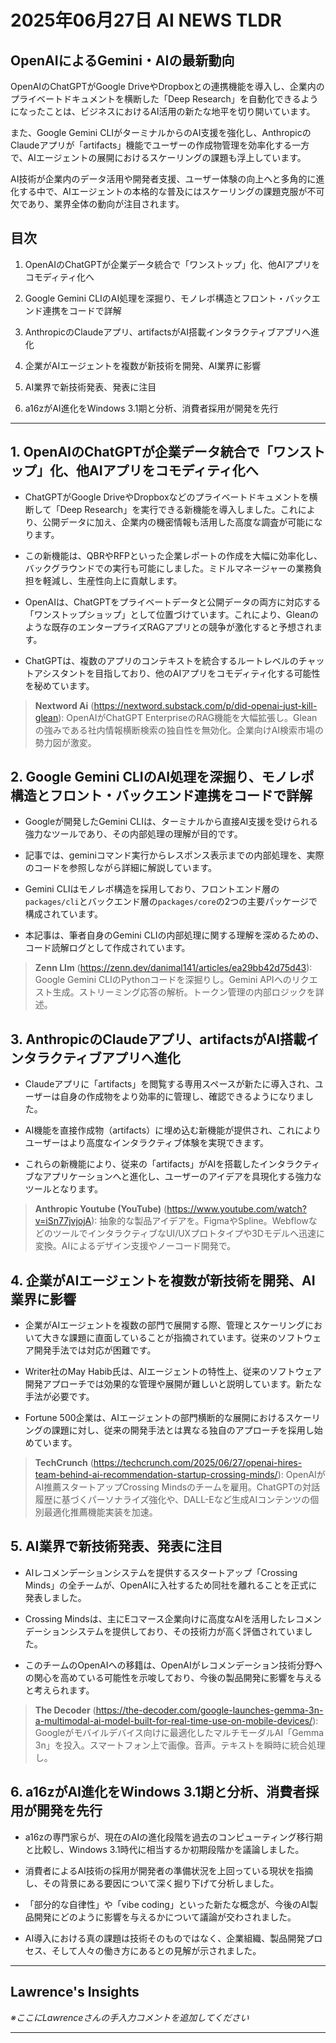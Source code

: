 # 2025年06月27日 AI NEWS TLDR

## OpenAIによるGemini・AIの最新動向

OpenAIのChatGPTがGoogle DriveやDropboxとの連携機能を導入し、企業内のプライベートドキュメントを横断した「Deep Research」を自動化できるようになったことは、ビジネスにおけるAI活用の新たな地平を切り開いています。

また、Google Gemini CLIがターミナルからのAI支援を強化し、AnthropicのClaudeアプリが「artifacts」機能でユーザーの作成物管理を効率化する一方で、AIエージェントの展開におけるスケーリングの課題も浮上しています。

AI技術が企業内のデータ活用や開発者支援、ユーザー体験の向上へと多角的に進化する中で、AIエージェントの本格的な普及にはスケーリングの課題克服が不可欠であり、業界全体の動向が注目されます。

## 目次

1. OpenAIのChatGPTが企業データ統合で「ワンストップ」化、他AIアプリをコモディティ化へ

2. Google Gemini CLIのAI処理を深掘り、モノレポ構造とフロント・バックエンド連携をコードで詳解

3. AnthropicのClaudeアプリ、artifactsがAI搭載インタラクティブアプリへ進化

4. 企業がAIエージェントを複数が新技術を開発、AI業界に影響

5. AI業界で新技術発表、発表に注目

6. a16zがAI進化をWindows 3.1期と分析、消費者採用が開発を先行

---

## 1. OpenAIのChatGPTが企業データ統合で「ワンストップ」化、他AIアプリをコモディティ化へ

- ChatGPTがGoogle DriveやDropboxなどのプライベートドキュメントを横断して「Deep Research」を実行できる新機能を導入しました。これにより、公開データに加え、企業内の機密情報も活用した高度な調査が可能になります。

- この新機能は、QBRやRFPといった企業レポートの作成を大幅に効率化し、バックグラウンドでの実行も可能にしました。ミドルマネージャーの業務負担を軽減し、生産性向上に貢献します。

- OpenAIは、ChatGPTをプライベートデータと公開データの両方に対応する「ワンストップショップ」として位置づけています。これにより、Gleanのような既存のエンタープライズRAGアプリとの競争が激化すると予想されます。

- ChatGPTは、複数のアプリのコンテキストを統合するルートレベルのチャットアシスタントを目指しており、他のAIアプリをコモディティ化する可能性を秘めています。

> **Nextword Ai** (https://nextword.substack.com/p/did-openai-just-kill-glean): OpenAIがChatGPT EnterpriseのRAG機能を大幅拡張し。Gleanの強みである社内情報横断検索の独自性を無効化。企業向けAI検索市場の勢力図が激変。

## 2. Google Gemini CLIのAI処理を深掘り、モノレポ構造とフロント・バックエンド連携をコードで詳解

- Googleが開発したGemini CLIは、ターミナルから直接AI支援を受けられる強力なツールであり、その内部処理の理解が目的です。

- 記事では、geminiコマンド実行からレスポンス表示までの内部処理を、実際のコードを参照しながら詳細に解説しています。

- Gemini CLIはモノレポ構造を採用しており、フロントエンド層の`packages/cli`とバックエンド層の`packages/core`の2つの主要パッケージで構成されています。

- 本記事は、筆者自身のGemini CLIの内部処理に関する理解を深めるための、コード読解ログとして作成されています。

> **Zenn Llm** (https://zenn.dev/danimal141/articles/ea29bb42d75d43): Google Gemini CLIのPythonコードを深掘りし。Gemini APIへのリクエスト生成。ストリーミング応答の解析。トークン管理の内部ロジックを詳述。

## 3. AnthropicのClaudeアプリ、artifactsがAI搭載インタラクティブアプリへ進化

- Claudeアプリに「artifacts」を閲覧する専用スペースが新たに導入され、ユーザーは自身の作成物をより効率的に管理し、確認できるようになりました。

- AI機能を直接作成物（artifacts）に埋め込む新機能が提供され、これによりユーザーはより高度なインタラクティブ体験を実現できます。

- これらの新機能により、従来の「artifacts」がAIを搭載したインタラクティブなアプリケーションへと進化し、ユーザーのアイデアを具現化する強力なツールとなります。

> **Anthropic Youtube (YouTube)** (https://www.youtube.com/watch?v=iSn77jvjojA): 抽象的な製品アイデアを。FigmaやSpline。WebflowなどのツールでインタラクティブなUI/UXプロトタイプや3Dモデルへ迅速に変換。AIによるデザイン支援やノーコード開発で。

## 4. 企業がAIエージェントを複数が新技術を開発、AI業界に影響

- 企業がAIエージェントを複数の部門で展開する際、管理とスケーリングにおいて大きな課題に直面していることが指摘されています。従来のソフトウェア開発手法では対応が困難です。

- Writer社のMay Habib氏は、AIエージェントの特性上、従来のソフトウェア開発アプローチでは効果的な管理や展開が難しいと説明しています。新たな手法が必要です。

- Fortune 500企業は、AIエージェントの部門横断的な展開におけるスケーリングの課題に対し、従来の開発手法とは異なる独自のアプローチを採用し始めています。

> **TechCrunch** (https://techcrunch.com/2025/06/27/openai-hires-team-behind-ai-recommendation-startup-crossing-minds/): OpenAIがAI推薦スタートアップCrossing Mindsのチームを雇用。ChatGPTの対話履歴に基づくパーソナライズ強化や、DALL-Eなど生成AIコンテンツの個別最適化推薦機能実装を加速。

## 5. AI業界で新技術発表、発表に注目

- AIレコメンデーションシステムを提供するスタートアップ「Crossing Minds」の全チームが、OpenAIに入社するため同社を離れることを正式に発表しました。

- Crossing Mindsは、主にEコマース企業向けに高度なAIを活用したレコメンデーションシステムを提供しており、その技術力が高く評価されていました。

- このチームのOpenAIへの移籍は、OpenAIがレコメンデーション技術分野への関心を高めている可能性を示唆しており、今後の製品開発に影響を与えると考えられます。

> **The Decoder** (https://the-decoder.com/google-launches-gemma-3n-a-multimodal-ai-model-built-for-real-time-use-on-mobile-devices/): Googleがモバイルデバイス向けに最適化したマルチモーダルAI「Gemma 3n」を投入。スマートフォン上で画像。音声。テキストを瞬時に統合処理し。

## 6. a16zがAI進化をWindows 3.1期と分析、消費者採用が開発を先行

- a16zの専門家らが、現在のAIの進化段階を過去のコンピューティング移行期と比較し、Windows 3.1時代に相当するか初期段階かを議論しました。

- 消費者によるAI技術の採用が開発者の準備状況を上回っている現状を指摘し、その背景にある要因について深く掘り下げて分析しました。

- 「部分的な自律性」や「vibe coding」といった新たな概念が、今後のAI製品開発にどのように影響を与えるかについて議論が交わされました。

- AI導入における真の課題は技術そのものではなく、企業組織、製品開発プロセス、そして人々の働き方にあるとの見解が示されました。

---

## Lawrence's Insights

*※ここにLawrenceさんの手入力コメントを追加してください*

---
